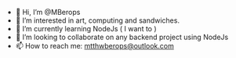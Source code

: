- 👋 Hi, I’m @MBerops
- 👀 I’m interested in art, computing and sandwiches.
- 🌱 I’m currently learning NodeJs ( I want to )
- 💞️ I’m looking to collaborate on any backend project using NodeJs
- 📫 How to reach me: mtthwberops@outlook.com

<!---
MBerops/MBerops is a ✨ special ✨ repository because its `README.md` (this file) appears on your GitHub profile.
You can click the Preview link to take a look at your changes.
--->
